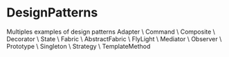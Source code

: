 # DesignPatterns
Multiples examples of design patterns
Adapter \ 
Command \ 
Composite \ 
Decorator \ 
State \ 
Fabric \ 
AbstractFabric \ 
FlyLight \ 
Mediator \ 
Observer \ 
Prototype \ 
Singleton \ 
Strategy \ 
TemplateMethod
